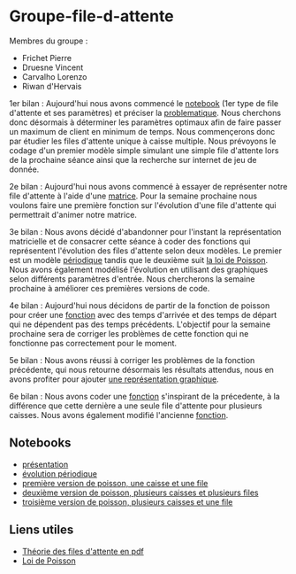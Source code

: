 # Groupe-file-d-attente
Membres du groupe :
- Frichet Pierre
- Druesne Vincent
- Carvalho Lorenzo
- Riwan d'Hervais
  
1er bilan : Aujourd'hui nous avons commencé le [notebook](https://github.com/are-dynamic-2018/Groupe-file-d-attente/blob/master/files-s%C3%A9par%C3%A9es.ipynb) (1er type de file d'attente et ses paramètres) et préciser la [problematique](https://github.com/are-dynamic-2018/Groupe-file-d-attente/blob/master/ARE%20DYNAMIC%20FILE%20D'ATTENTE.ipynb). Nous cherchons donc désormais à déterminer les paramètres optimaux afin de faire passer un maximum de client en minimum de temps. Nous commençerons donc par étudier les files d'attente unique à caisse multiple.
Nous prévoyons le codage d'un premier modèle simple simulant une simple file d'attente lors de la prochaine séance ainsi que la recherche sur internet de jeu de donnée.

2e bilan : Aujourd'hui nous avons commencé à essayer de représenter notre file d'attente à l'aide d'une [matrice](https://github.com/are-dynamic-2018/Groupe-file-d-attente/blob/65dd41a545de1b773d8a229dbb78a7d11c16bba7/ARE%20DYNAMIC%20code%201F_MC.ipynb). Pour la semaine prochaine nous voulons faire une première fonction sur l'évolution d'une file d'attente qui permettrait d'animer notre matrice.

3e bilan : Nous avons décidé d'abandonner pour l'instant la représentation matricielle et de consacrer cette séance à coder des fonctions qui représentent l'évolution des files d'attente selon deux modèles. Le premier est un modèle [périodique](https://github.com/are-dynamic-2018/Groupe-file-d-attente/blob/65cdaa6c2feaf38b54d40faff6ef9dc38ec48fab/ARE%201%20file%20caisse%20multiple%20.ipynb) tandis que le deuxième suit [la loi de Poisson](https://github.com/are-dynamic-2018/Groupe-file-d-attente/blob/2fd970d332f9dbaf3c2459b366ce35e004b8e0f1/poisson.ipynb). Nous avons également modélisé l'évolution en utilisant des graphiques selon différents paramètres d'entrée. Nous chercherons la semaine prochaine à améliorer ces premières versions de code.

4e bilan : Aujourd'hui nous décidons de partir de la fonction de poisson pour créer une [fonction](https://github.com/are-dynamic-2018/Groupe-file-d-attente/blob/05c0a5b87b46fe9e94e946501ad57a30839027f7/poisson%202.ipynb) avec des temps d'arrivée et des temps de départ qui ne dépendent pas des temps précédents. L'objectif pour la semaine prochaine sera de corriger les problèmes de cette fonction qui ne fonctionne pas correctement pour le moment.

5e bilan : Nous avons réussi à corriger les problèmes de la fonction précédente, qui nous retourne désormais les résultats attendus, nous en avons profiter pour ajouter [une représentation graphique](https://github.com/are-dynamic-2018/Groupe-file-d-attente/blob/f26a8153fafdfd22fb2f1c13c1112924536d58cf/poisson%202.ipynb).  

6e bilan : Nous avons coder une [fonction](https://github.com/are-dynamic-2018/Groupe-file-d-attente/blob/cf8d6f4ecac15e335f024755532455e5702ba529/File%20unique%20.ipynb) s'inspirant de la précedente, à la différence que cette dernière a une seule file d'attente pour plusieurs caisses. Nous avons également modifié l'ancienne [fonction](https://github.com/are-dynamic-2018/Groupe-file-d-attente/blob/16864f75467c415df314d366f18db397dd412a7a/DATA.ipynb).



## Notebooks
- [présentation](https://github.com/are-dynamic-2018/Groupe-file-d-attente/blob/master/ARE%20DYNAMIC%20FILE%20D'ATTENTE.ipynb)
- [évolution périodique](https://github.com/are-dynamic-2018/Groupe-file-d-attente/blob/master/ARE%201%20file%20caisse%20multiple%20.ipynb)
- [première version de poisson, une caisse et une file](https://github.com/are-dynamic-2018/Groupe-file-d-attente/blob/master/poisson.ipynb)
- [deuxième version de poisson, plusieurs caisses et plusieurs files](https://github.com/are-dynamic-2018/Groupe-file-d-attente/blob/16864f75467c415df314d366f18db397dd412a7a/DATA.ipynb)
- [troisième version de poisson, plusieurs caisses et une file](https://github.com/are-dynamic-2018/Groupe-file-d-attente/blob/master/File%20unique%20.ipynb)

## Liens utiles
- [Théorie des files d'attente en pdf](https://www.gerad.ca/Sebastien.Le.Digabel/MTH2302D/14_files_attente.pdf)
- [Loi de Poisson](https://fr.wikipedia.org/wiki/Loi_de_Poisson)

